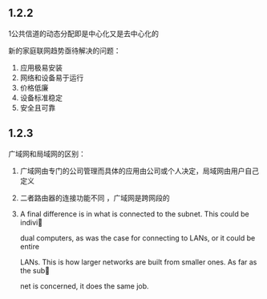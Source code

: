 ## 1.2.2

1公共信道的动态分配即是中心化又是去中心化的

新的家庭联网趋势亟待解决的问题：

1. 应用极易安装
2. 网络和设备易于运行
3. 价格低廉
4. 设备标准稳定
5. 安全且可靠

## 1.2.3

广域网和局域网的区别：

1. 广域网由专门的公司管理而具体的应用由公司或个人决定，局域网由用户自己定义

2. 二者路由器的连接功能不同 ，广域网是跨网段的

3. A final difference is in what is connected to the subnet. This could be indivi

   dual computers, as was the case for connecting to LANs, or it could be entire 

   LANs. This is how larger networks are built from smaller ones. As far as the sub

   net is concerned, it does the same job.





